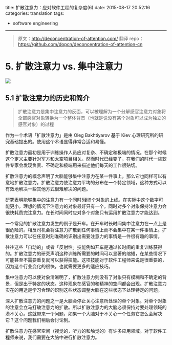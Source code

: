 title:  扩散注意力：应对软件工程的复杂度(6)
date: 2015-08-17 20:52:16
categories: translation
tags:
- software engineering
---

> 原文：http://deconcentration-of-attention.com/
> 翻译 repo：https://github.com/dopcn/deconcentration-of-attention-cn

# 5. 扩散注意力 vs. 集中注意力

![](http://s295901768.onlinehome.us/deconcentration/images/11-concentration.png)

## 5.1 扩散注意力的历史和简介

> 扩散注意力是集中注意力的反面，可以被理解为一个分解感官注意力对象将全部感官对象转换为一个整体背景（也就是说没有某个对象可以成为独立的感官对象）的过程

作为一个术语「扩散注意力」是由 Oleg Bakhtiyarov 基于 Kiev 心理研究所的研究基础提出的。使用这个术语显得非常合适和易懂。

扩散注意力最初是用于训练操作人员应对复杂、不确定和极端的情况。在那个时候这个定义主要针对军方和太空项目相关。然而时代已经变了，在我们的时代一些软件专家会发现负责、不确定和极端用来描述他们每天的工作很贴切。

扩散注意力的概念声明了大脑能够集中注意力在某一件事上，那么它也同样可以有意地扩散注意力。扩散注意力使注意力平均的分布在一个特定领域，这种方式可以有效地解决一些其他方式很难解决的问题。

研究表明能够集中的注意力有一个同时5到9个对象的上线。在实际中这个数字可能更小。理想的情况下注意力的对象最好只有一个。同时对多个对象保持注意力会很快耗费完注意力。在长时间同时应对多个对象只有运用扩散注意力才能达到。

一个常见的扩散注意力发生的例子是开车。在开车时长时间集中注意力在一点上是很危险的。相反司机会将注意力扩散到任何事情上而不会集中在某一件事情上。扩散注意力可以在任意时刻准确的识别出需要注意力的事情是一件很有趣的事情。

往往这些「自动的」或者「反射性」技能例如开车是通过长时间的重复训练获得的。扩散注意力的研究声明这种训练所需要的时间可以显著的缩短，在某些情况下可能甚至不需要重复就可以获得技能。这项技能对于软件工程师来说是很重要的，因为这个行业变化的很快，也就需要更多的适应技巧。

集中注意力可以使对象清晰明了，扩散注意力则没有了对象只有模糊和不确定的背景，但是出于特定的状态。这种现象在感官的和精神的空间都会出现。扩散注意力实在的用途是学习合理的识别这些状态调整大脑在这些状态下处理特定的问题。

深入扩散注意力的问题之一是大脑会停止关心注意所处理的单个对象。对单个对象的注意会立马打破注意力的扩散。所以扩散注意力的大脑必须保持对要处理领域的漠不关心。这就带来一个问题，如果一个大脑对于不关心一个任务它怎么会解决它？这个问题我们稍后会讨论到。

扩散注意力在感官空间（视觉的，听力的和触觉的）有许多应用领域。对于软件工程师来说，我们需要在大脑中进行扩散注意力。
